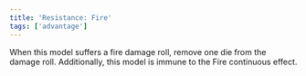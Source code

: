```yaml
---
title: 'Resistance: Fire'
tags: ['advantage']
---
```

When this model suffers a fire damage roll, remove one die from the damage roll.
Additionally, this model is immune to the Fire continuous effect.